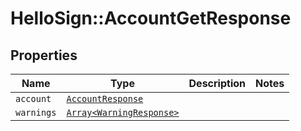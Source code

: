 # HelloSign::AccountGetResponse



## Properties

| Name | Type | Description | Notes |
| ---- | ---- | ----------- | ----- |
| `account` | [```AccountResponse```](AccountResponse.md) |    |  |
| `warnings` | [```Array<WarningResponse>```](WarningResponse.md) |    |  |

